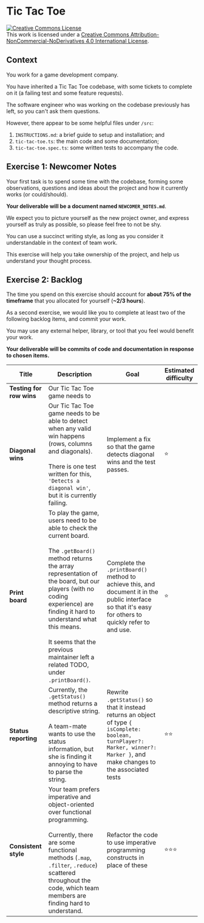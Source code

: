 # Tic Tac Toe
<a rel="license" href="http://creativecommons.org/licenses/by-nc-nd/4.0/"><img alt="Creative Commons License" style="border-width:0" src="https://i.creativecommons.org/l/by-nc-nd/4.0/88x31.png" /></a><br />This work is licensed under a <a rel="license" href="http://creativecommons.org/licenses/by-nc-nd/4.0/">Creative Commons Attribution-NonCommercial-NoDerivatives 4.0 International License</a>.

## Context

You work for a game development company.

You have inherited a Tic Tac Toe codebase, with some tickets to complete on it (a failing test and some feature requests).

The software engineer who was working on the codebase previously has left, so you can't ask them questions.

However, there appear to be some helpful files under `/src`:
1. `INSTRUCTIONS.md`: a brief guide to setup and installation; and
2. `tic-tac-toe.ts`: the main code and some documentation;
3. `tic-tac-toe.spec.ts`: some written tests to accompany the code.

## Exercise 1: Newcomer Notes

Your first task is to spend some time with the codebase, forming some observations, questions and ideas about the project and how it currently works (or could/should).

**Your deliverable will be a document named `NEWCOMER_NOTES.md`**.

We expect you to picture yourself as the new project owner, and express yourself as truly as possible, so please feel free to not be shy.

You can use a succinct writing style, as long as you consider it understandable in the context of team work.

This exercise will help you take ownership of the project, and help us understand your thought process.

## Exercise 2: Backlog

The time you spend on this exercise should account for **about 75% of the timeframe** that you allocated for yourself (**~2/3 hours**).

As a second exercise, we would like you to complete at least two of the following backlog items, and commit your work.

You may use any external helper, library, or tool that you feel would benefit your work.

**Your deliverable will be commits of code and documentation in response to chosen items.**

Title | Description | Goal | Estimated difficulty
--- | --- | --- | ---
**Testing for row wins** | Our Tic Tac Toe game needs to 
**Diagonal wins** | Our Tic Tac Toe game needs to be able to detect when any valid win happens (rows, columns and diagonals). <br /><br /> There is one test written for this, `'Detects a diagonal win'`, but it is currently failing. | Implement a fix so that the game detects diagonal wins and the test passes. | ⭐️
**Print board** | To play the game, users need to be able to check the current board. <br /><br /> The `.getBoard()` method returns the array representation of the board, but our players (with no coding experience) are finding it hard to understand what this means. <br /><br /> It seems that the previous maintainer left a related TODO, under `.printBoard()`. | Complete the `.printBoard()` method to achieve this, and document it in the public interface so that it's easy for others to quickly refer to and use. | ⭐️
**Status reporting** | Currently, the `.getStatus()` method returns a descriptive string. <br /><br /> A team-mate wants to use the status information, but she is finding it annoying to have to parse the string. | Rewrite `.getStatus()` so that it instead returns an object of type `{ isComplete: boolean, turnPlayer?: Marker, winner?: Marker }`, and make changes to the associated tests | ⭐️⭐️
**Consistent style** | Your team prefers imperative and object-oriented over functional programming. <br /><br /> Currently, there are some functional methods (`.map`, `.filter`, `.reduce`) scattered throughout the code, which team members are finding hard to understand. | Refactor the code to use imperative programming constructs in place of these | ⭐️⭐️⭐️
